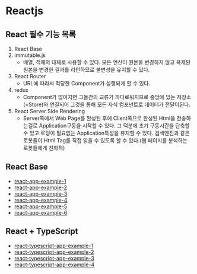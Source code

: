 # Reactjs

## React 필수 기능 목록
1. React Base
2. immutable.js
   - 배열, 객체의 대체로 사용할 수 있다. 모든 연산이 원본을 변경하지 않고 복제된 원본을 변경한 결과를 리턴하므로 불변성을 유지할 수 있다.
3. React Router
   - URL에 따라서 적당한 Component가 실행되게 할 수 있다.
4. redux
   - Component가 많아지면 그들간의 교류가 까다로워지므로 중앙에 있는 저장소(=Store)와 연결되어 그것을 통해 모든 자식 컴포넌트로 데이터가 전달이된다.
5. React Server Side Rendering
   - Server쪽에서 Web Page를 완성된 후에 Client쪽으로 완성된 Html을 전송하는걸로 Application구동을 시작할 수 있다. 그 덕분에 초기 구동시간을 단축할 수 있고 로딩이 필요없는 Application특성을 유지할 수 있다. 검색엔진과 같은 로봇들이 Html Tag를 직접 읽을 수 있도록 할 수 있다.(웹 페이지를 분석하는 로봇들에게 친화적)

## React Base
- [react-app-example-1](https://github.com/bkjeon1614/javascript-study/tree/master/reactjs/study/base/react-app-example-1)
- [react-app-example-2](https://github.com/bkjeon1614/javascript-study/tree/master/reactjs/study/base/react-app-example-2)
- [react-app-example-3](https://github.com/bkjeon1614/javascript-study/tree/master/reactjs/study/base/react-app-example-3)
- [react-app-example-4](https://github.com/bkjeon1614/javascript-study/tree/master/reactjs/study/base/react-app-example-4)
- [react-app-example-5](https://github.com/bkjeon1614/javascript-study/tree/master/reactjs/study/base/react-app-example-5)  
- [react-app-example-6](https://github.com/bkjeon1614/javascript-study/tree/master/reactjs/study/base/react-app-example-6)  

## React + TypeScript
- [react-typescript-app-example-1](https://github.com/bkjeon1614/javascript-study/tree/master/reactjs/study/react-typescript/react-typescript-app-example-1)  
- [react-typescript-app-example-2](https://github.com/bkjeon1614/javascript-study/tree/master/reactjs/study/react-typescript/react-typescript-app-example-2)  
- [react-typescript-app-example-3](https://github.com/bkjeon1614/javascript-study/tree/master/reactjs/study/react-typescript/react-typescript-app-example-3)  
- [react-typescript-app-example-4](https://github.com/bkjeon1614/javascript-study/tree/master/reactjs/study/react-typescript/react-typescript-app-example-4)  